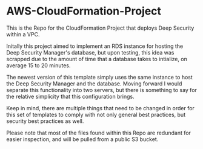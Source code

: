 # AWS-CloudFormation-Project
This is the Repo for the CloudFormation Project that deploys Deep Security within a VPC. 

Initally this project aimed to implement an RDS instance for hosting the Deep Security Manager's database, but upon testing, this idea was scrapped due to the amount of time that a database takes to intialize, on average 15 to 20 minutes. 

The newest version of this template simply uses the same instance to host the Deep Security Manager and the database. Moving forward I would separate this functionality into two servers, but there is something to say for the relative simplicity that this configuration brings. 

Keep in mind, there are multiple things that need to be changed in order for this set of templates to comply with not only general best practices, but security best practices as well.  

Please note that most of the files found within this Repo are redundant for easier inspection, and will be pulled from a public S3 bucket. 
